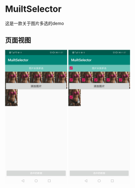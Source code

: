 # MuiltSelector
这是一款关于图片多选的demo

## 页面视图
<img src="https://github.com/yanghuasi/MuiltSelector/blob/master/%E4%B8%BB%E7%95%8C%E9%9D%A2.jpeg"  width="40%">
<img src="https://github.com/yanghuasi/MuiltSelector/blob/master/%E9%95%BF%E6%8C%89%E5%87%BA%E7%8E%B0%E5%A4%9A%E9%80%89%E6%A1%86.jpeg" width="40%">
